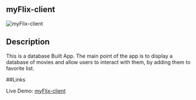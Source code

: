 ## myFlix-client

![myFlix-client](https://user-images.githubusercontent.com/105219302/191288319-a1190cdd-dc59-4b97-9987-46320dee5a90.jpeg)

## Description 

This is a database Built App. The main point of the app is to display a database of movies and allow users to interact with them, by adding them to favorite list.

##Links

Live Demo: [myFlix-client](https://myflix-client-react-orlando.netlify.app/)
